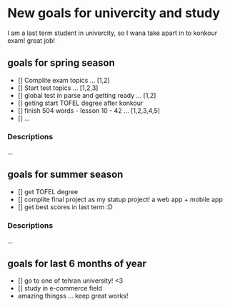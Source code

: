 # New goals for univercity and study
I am a last term student in univercity, so I wana take apart in to konkour exam!
great job!


## goals for spring season

- [] Complite exam topics ...	 [1,2]
- [] Start test topics ...	 [1,2,3]
- [] global test in parse and getting ready ...	 [1,2]
- [] geting start TOFEL degree after konkour
- [] finish 504 words - lesson 10 - 42 ...	 [1,2,3,4,5]
- [] ...

### Descriptions
...

## goals for summer season

- [] get TOFEL degree
- [] complite final project as my statup project! a web app + mobile app
- [] get best scores in last term :D

### Descriptions
...

## goals for last 6 months of year

- [] go to one of tehran university! <3
- [] study in e-commerce field
- amazing thingss ... keep great works! 
